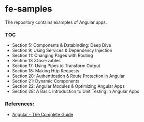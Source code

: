 # fe-samples
The repository contains examples of Angular apps.

### TOC
* Section 5: Components & Databinding: Deep Dive
* Section 9: Using Services & Dependency Injection
* Section 11: Changing Pages with Routing
* Section 13 :Observables
* Section 17: Using Pipes to Transform Output
* Section 18: Making Http Requests
* Section 20: Authentication & Route Protection in Angular
* Section 21: Dynamic Components
* Section 22: Angular Modules & Optimizing Angular Apps
* Section 28: A Basic Introduction to Unit Testing in Angular Apps

### References:
* [Angular - The Complete Guide](https://www.udemy.com/course/the-complete-guide-to-angular-2/)
